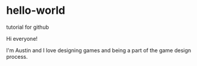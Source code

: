 # hello-world
tutorial for github


Hi everyone!

I'm Austin and I love designing games and being a part of the game design process.
